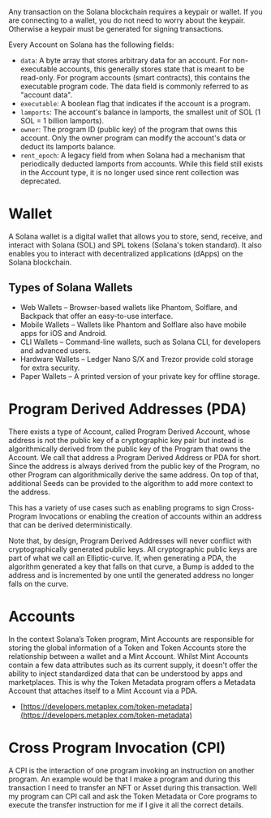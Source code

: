 Any transaction on the Solana blockchain requires a keypair or wallet. 
If you are connecting to a wallet, you do not need to worry about the keypair. 
Otherwise a keypair must be generated for signing transactions.

Every Account on Solana has the following fields:
- `data`: A byte array that stores arbitrary data for an account. For non-executable accounts, this generally stores state that is meant to be read-only. For program accounts (smart contracts), this contains the executable program code. The data field is commonly referred to as "account data".
- `executable`: A boolean flag that indicates if the account is a program.
- `lamports`: The account's balance in lamports, the smallest unit of SOL (1 SOL = 1 billion lamports).
- `owner`: The program ID (public key) of the program that owns this account. Only the owner program can modify the account's data or deduct its lamports balance.
- `rent_epoch`: A legacy field from when Solana had a mechanism that periodically deducted lamports from accounts. While this field still exists in the Account type, it is no longer used since rent collection was deprecated.

# Wallet
A Solana wallet is a digital wallet that allows you to store, send, receive, and interact with Solana (SOL) and SPL tokens (Solana's token standard).
It also enables you to interact with decentralized applications (dApps) on the Solana blockchain.

## Types of Solana Wallets
- Web Wallets – Browser-based wallets like Phantom, Solflare, and Backpack that offer an easy-to-use interface.
- Mobile Wallets – Wallets like Phantom and Solflare also have mobile apps for iOS and Android.
- CLI Wallets – Command-line wallets, such as Solana CLI, for developers and advanced users.
- Hardware Wallets – Ledger Nano S/X and Trezor provide cold storage for extra security.
- Paper Wallets – A printed version of your private key for offline storage.

# Program Derived Addresses (PDA)
There exists a type of Account, called Program Derived Account, whose address is not the public key of a cryptographic key pair but instead is algorithmically derived from the public key of the Program that owns the Account. 
We call that address a Program Derived Address or PDA for short.
Since the address is always derived from the public key of the Program, no other Program can algorithmically derive the same address. 
On top of that, additional Seeds can be provided to the algorithm to add more context to the address.

This has a variety of use cases such as enabling programs to sign Cross-Program Invocations or enabling the creation of accounts within an address that can be derived deterministically.

Note that, by design, Program Derived Addresses will never conflict with cryptographically generated public keys.
All cryptographic public keys are part of what we call an Elliptic-curve.
If, when generating a PDA, the algorithm generated a key that falls on that curve, a Bump is added to the address and is incremented by one until the generated address no longer falls on the curve.

# Accounts
In the context Solana’s Token program, Mint Accounts are responsible for storing the global information of a Token and Token Accounts store the relationship between a wallet and a Mint Account.
Whilst Mint Accounts contain a few data attributes such as its current supply, it doesn't offer the ability to inject standardized data that can be understood by apps and marketplaces.
This is why the Token Metadata program offers a Metadata Account that attaches itself to a Mint Account via a PDA.

- [https://developers.metaplex.com/token-metadata](https://developers.metaplex.com/token-metadata)

# Cross Program Invocation (CPI)
A CPI is the interaction of one program invoking an instruction on another program.
An example would be that I make a program and during this transaction I need to transfer an NFT or Asset during this transaction.
Well my program can CPI call and ask the Token Metadata or Core programs to execute the transfer instruction for me if I give it all the correct details.